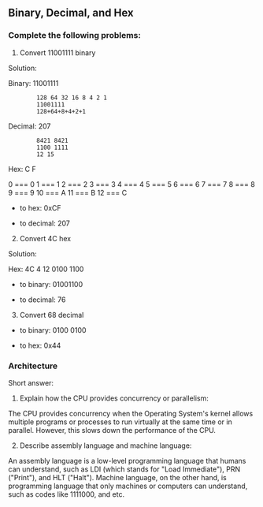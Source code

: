 ## Binary, Decimal, and Hex

### Complete the following problems:

1. Convert 11001111 binary

Solution:

            
Binary:     11001111

            128 64 32 16 8 4 2 1
            11001111
            128+64+8+4+2+1
Decimal:    207

            8421 8421
            1100 1111
            12 15        
Hex:        C F

0 === 0
1 === 1
2 === 2
3 === 3
4 === 4
5 === 5
6 === 6
7 === 7
8 === 8
9 === 9
10 === A
11 === B
12 === C

* to hex: 0xCF

* to decimal: 207


2. Convert 4C hex

Solution:

Hex:        4C
            4 12
            0100 1100

* to binary: 01001100

* to decimal: 76


3. Convert 68 decimal

* to binary: 0100 0100

* to hex: 0x44


### Architecture

Short answer:

1. Explain how the CPU provides concurrency or parallelism:

The CPU provides concurrency when the Operating System's kernel allows multiple programs or processes to run virtually at the same time or in parallel. However, this slows down the performance of the CPU.

2. Describe assembly language and machine language:

An assembly language is a low-level programming language that humans can understand, such as LDI (which stands for "Load Immediate"), PRN ("Print"), and HLT ("Halt"). Machine language, on the other hand, is programming language that only machines or computers can understand, such as codes like 1111000, and etc.